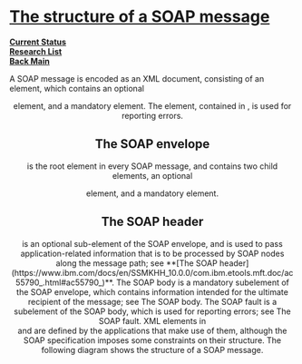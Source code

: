 # **[The structure of a SOAP message](https://www.ibm.com/docs/en/integration-bus/10.0?topic=message-soap-header#ac55790_)**

**[Current Status](../../../development/status/weekly/current_status.md)**\
**[Research List](../../../research/research_list.md)**\
**[Back Main](../../../README.md)**

A SOAP message is encoded as an XML document, consisting of an <Envelope> element, which contains an optional <Header> element, and a mandatory <Body> element. The <Fault> element, contained in <Body>, is used for reporting errors.

## The SOAP envelope

<Envelope> is the root element in every SOAP message, and contains two child elements, an optional <Header> element, and a mandatory <Body> element.

## The SOAP header

<Header> is an optional sub-element of the SOAP envelope, and is used to pass application-related information that is to be processed by SOAP nodes along the message path; see **[The SOAP header](https://www.ibm.com/docs/en/SSMKHH_10.0.0/com.ibm.etools.mft.doc/ac55790_.html#ac55790_)**.
The SOAP body
<Body> is a mandatory subelement of the SOAP envelope, which contains information intended for the ultimate recipient of the message; see The SOAP body.
The SOAP fault
<Fault> is a subelement of the SOAP body, which is used for reporting errors; see The SOAP fault.
XML elements in <Header> and <Body> are defined by the applications that make use of them, although the SOAP specification imposes some constraints on their structure. The following diagram shows the structure of a SOAP message.
